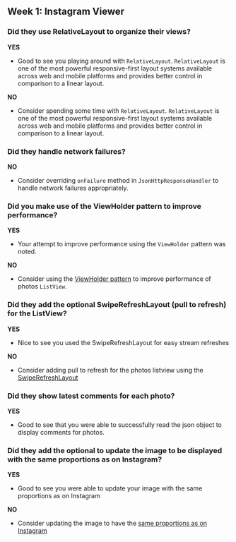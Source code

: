 ## Week 1: Instagram Viewer

### Did they use RelativeLayout to organize their views?

**YES**

* Good to see you playing around with `RelativeLayout`. `RelativeLayout` is one of the most powerful responsive-first layout systems available across web and mobile platforms and provides better control in comparison to a linear layout.

**NO**

* Consider spending some time with `RelativeLayout`. `RelativeLayout` is one of the most powerful responsive-first layout systems available across web and mobile platforms and provides better control in comparison to a linear layout.

### Did they handle network failures?

**NO**

* Consider overriding `onFailure` method in `JsonHttpResponseHandler` to handle network failures appropriately.

### Did you make use of the ViewHolder pattern to improve performance?

**YES**

* Your attempt to improve performance using the `ViewHolder` pattern was noted.

**NO**

* Consider using the [ViewHolder pattern](http://guides.codepath.com/android/Using-an-ArrayAdapter-with-ListView#improving-performance-with-the-viewholder-pattern) to improve performance of photos `ListView`.

### Did they add the optional SwipeRefreshLayout (pull to refresh) for the ListView?

**YES**

* Nice to see you used the SwipeRefreshLayout for easy stream refreshes

**NO**

* Consider adding pull to refresh for the photos listview using the [SwipeRefreshLayout](http://guides.codepath.com/android/Implementing-Pull-to-Refresh-Guide)

### Did they show latest comments for each photo?

**YES**

* Good to see that you were able to successfully read the json object to display comments for photos.

### Did they add the optional to update the image to be displayed with the same proportions as on Instagram?

**YES**

* Good to see you were able to update your image with the same proportions as on Instagram

**NO**

* Consider updating the image to have the [same proportions as on Instagram](http://guides.codepath.com/android/Working-with-the-ImageView)
